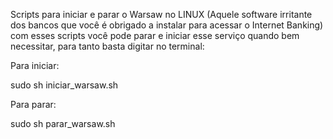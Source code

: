 Scripts para iniciar e parar o Warsaw no LINUX (Aquele software irritante dos bancos que você é obrigado a instalar para acessar o Internet Banking) com esses scripts você pode parar e iniciar esse serviço quando bem necessitar, para tanto basta digitar no terminal:

Para iniciar:

sudo sh iniciar_warsaw.sh

Para parar:

sudo sh parar_warsaw.sh
